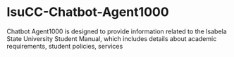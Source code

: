 # IsuCC-Chatbot-Agent1000
Chatbot Agent1000 is designed to provide information related to the Isabela State University Student Manual, which includes details about academic requirements, student policies, services
